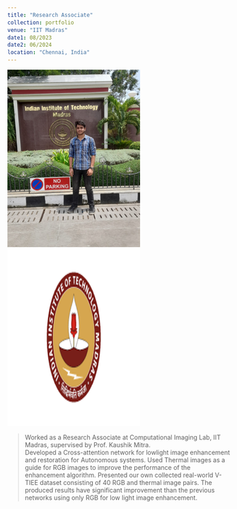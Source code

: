```yaml
---
title: "Research Associate"
collection: portfolio
venue: "IIT Madras"
date1: 08/2023
date2: 06/2024
location: "Chennai, India"
---
```

<img src='/images/iitm.jpeg' width=300 height=400>
<img src='/images/IITM.png' width=300 height=400><br/>

>Worked as a Research Associate at Computational Imaging Lab, IIT Madras, supervised by Prof. Kaushik Mitra.    
>Developed a Cross-attention network for lowlight image enhancement and restoration for Autonomous systems. 
>Used Thermal images as a guide for RGB images to improve the performance of the enhancement algorithm.
>Presented our own collected real-world V-TIEE dataset consisting of 40 RGB and thermal image pairs.
>The produced results have significant improvement than the previous networks using only RGB for low light image enhancement.
